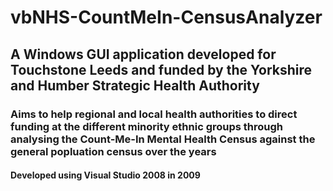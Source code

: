 # vbNHS-CountMeIn-CensusAnalyzer
## A Windows GUI application developed for Touchstone Leeds and funded by the Yorkshire and Humber Strategic Health Authority
### Aims to help regional and local health authorities to direct funding at the different minority ethnic groups through analysing the Count-Me-In Mental Health Census against the general popluation census over the years
#### Developed using Visual Studio 2008 in 2009
